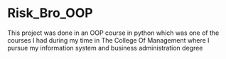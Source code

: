 # Risk_Bro_OOP
This project was done in an OOP course in python which was one of the courses I had during my time in The College Of Management where I pursue my information system and business administration degree
